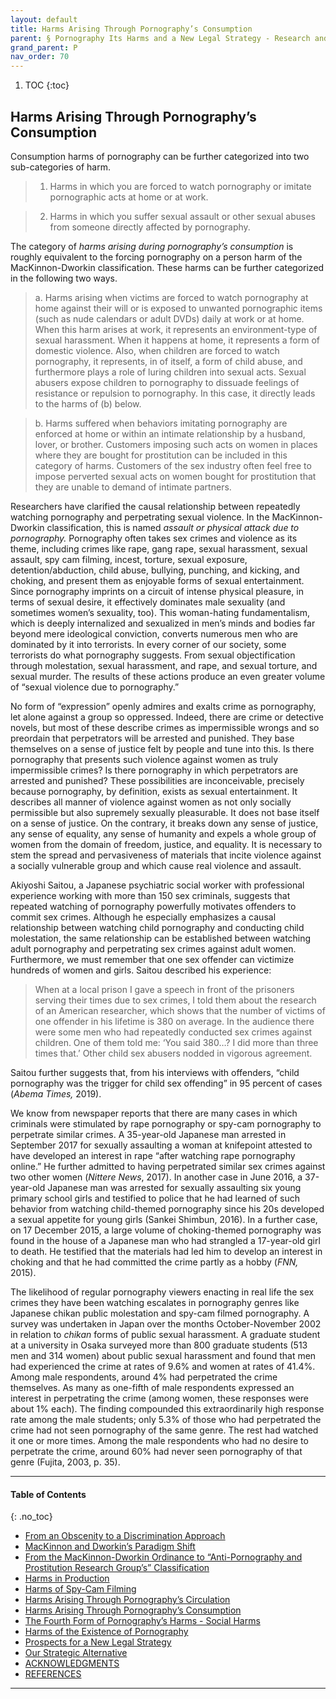 ```yaml
---
layout: default
title: Harms Arising Through Pornography’s Consumption   
parent: § Pornography Its Harms and a New Legal Strategy - Research and Experience in Japan  
grand_parent: P 
nav_order: 70 
---
```

<style>
.dont-break-out {
  /* These are technically the same, but use both */
  overflow-wrap: break-word;
  word-wrap: break-word;

     -ms-word-break: break-all;
  /* This is the dangerous one in WebKit, as it breaks things wherever */
  word-break: break-all;
  /* Instead use this non-standard one: */
  word-break: break-word;
}

.youtube-container {
    position: relative;
    width: 100%;
    height: 0;
    padding-bottom: 56.25%;
}
.youtube-video {
    position: absolute;
    top: 0;
    left: 0;
    width: 100%;
    height: 100%;
}

</style>

<div class="dont-break-out" markdown="1">

1. TOC
{:toc}

## Harms Arising Through Pornography’s Consumption
Consumption harms of pornography can be further categorized into two sub-categories of harm. 

> 1. Harms in which you are forced to watch pornography or imitate pornographic acts at home or at work. 

> 2. Harms in which you suffer sexual assault or other sexual abuses from someone directly affected by pornography.

The category of *harms arising during pornography’s consumption* is roughly equivalent to the forcing pornography on a person harm of the MacKinnon-Dworkin classification. These harms can be further categorized in the following two ways.

> a. Harms arising when victims are forced to watch pornography at home against their will or is exposed to unwanted pornographic items (such as nude calendars or adult DVDs) daily at work or at home. When this harm arises at work, it represents an environment-type of sexual harassment. When it happens at home, it represents a form of domestic violence. Also, when children are forced to watch pornography, it represents, in of itself, a form of child abuse, and furthermore plays a role of luring children into sexual acts. Sexual abusers expose children to pornography to dissuade feelings of resistance or repulsion to pornography. In this case, it directly leads to the harms of (b) below. 

> b. Harms suffered when behaviors imitating pornography are enforced at home or within an intimate relationship by a husband, lover, or brother. Customers imposing such acts on women in places where they are bought for prostitution can be included in this category of harms. Customers of the sex industry often feel free to impose perverted sexual acts on women bought for prostitution that they are unable to demand of intimate partners.

Researchers have clarified the causal relationship between repeatedly watching pornography and perpetrating sexual violence. In the MacKinnon-Dworkin classification, this is named *assault or physical attack due to pornography.* Pornography often takes sex crimes and violence as its theme, including crimes like rape, gang rape, sexual harassment, sexual assault, spy cam filming, incest, torture, sexual exposure, detention/abduction, child abuse, bullying, punching, and kicking, and choking, and present them as enjoyable forms of sexual entertainment. Since pornography imprints on a circuit of intense physical pleasure, in terms of sexual desire, it effectively dominates male sexuality (and sometimes women’s sexuality, too). This woman-hating fundamentalism, which is deeply internalized and sexualized in men’s minds and bodies far beyond mere ideological conviction, converts numerous men who are dominated by it into terrorists. In every corner of our society, some terrorists do what pornography suggests. From sexual objectification through molestation, sexual harassment, and rape, and sexual torture, and sexual murder. The results of these actions produce an even greater volume of “sexual violence due to pornography.”

No form of “expression” openly admires and exalts crime as pornography, let alone against a group so oppressed. Indeed, there are crime or detective novels, but most of these describe crimes as impermissible wrongs and so preordain that perpetrators will be arrested and punished. They base themselves on a sense of justice felt by people and tune into this. Is there pornography that presents such violence against women as truly impermissible crimes? Is there pornography in which perpetrators are arrested and punished? These possibilities are inconceivable, precisely because pornography, by definition, exists as sexual entertainment. It describes all manner of violence against women as not only socially permissible but also supremely sexually pleasurable. It does not base itself on a sense of justice. On the contrary, it breaks down any sense of justice, any sense of equality, any sense of humanity and expels a whole group of women from the domain of freedom, justice, and equality. It is necessary to stem the spread and pervasiveness of materials that incite violence against a socially vulnerable group and which cause real violence and assault.

Akiyoshi Saitou, a Japanese psychiatric social worker with professional experience working with more than 150 sex criminals, suggests that repeated watching of pornography powerfully motivates offenders to commit sex crimes. Although he especially emphasizes a causal relationship between watching child pornography and conducting child molestation, the same relationship can be established between watching adult pornography and perpetrating sex crimes against adult women. Furthermore, we must remember that one sex offender can victimize hundreds of women and girls. Saitou described his experience:

> When at a local prison I gave a speech in front of the prisoners serving their times due to sex crimes, I told them about the research of an American researcher, which shows that the number of victims of one offender in his lifetime is 380 on average. In the audience there were some men who had repeatedly conducted sex crimes against children. One of them told me: ‘You said 380…? I did more than three times that.’ Other child sex abusers nodded in vigorous agreement.

Saitou further suggests that, from his interviews with offenders, “child pornography was the trigger for child sex offending” in 95 percent of cases (*Abema Times,* 2019).

We know from newspaper reports that there are many cases in which criminals were stimulated by rape pornography or spy-cam pornography to perpetrate similar crimes. A 35-year-old Japanese man arrested in September 2017 for sexually assaulting a woman at knifepoint attested to have developed an interest in rape “after watching rape pornography online.” He further admitted to having perpetrated similar sex crimes against two other women (*Nittere News*, 2017). In another case in June 2016, a 37-year-old Japanese man was arrested for sexually assaulting six young primary school girls and testified to police that he had learned of such behavior from watching child-themed pornography since his 20s developed a sexual appetite for young girls (Sankei Shimbun, 2016). In a further case, on 17 December 2015, a large volume of choking-themed pornography was found in the house of a Japanese man who had strangled a 17-year-old girl to death. He testified that the materials had led him to develop an interest in choking and that he had committed the crime partly as a hobby (*FNN,* 2015).


The likelihood of regular pornography viewers enacting in real life the sex crimes they have been watching escalates in pornography genres like Japanese chikan public molestation and spy-cam filmed pornography. A survey was undertaken in Japan over the months October-November 2002 in relation to *chikan* forms of public sexual harassment. A graduate student at a university in Osaka surveyed more than 800 graduate students (513 men and 314 women) about public sexual harassment and found that men had experienced the crime at rates of 9.6% and women at rates of 41.4%. Among male respondents, around 4% had perpetrated the crime themselves. As many as one-fifth of male respondents expressed an interest in perpetrating the crime (among women, these responses were about 1% each). The finding compounded this extraordinarily high response rate among the male students; only 5.3% of those who had perpetrated the crime had not seen pornography of the same genre. The rest had watched it one or more times. Among the male respondents who had no desire to perpetrate the crime, around 60% had never seen pornography of that genre (Fujita, 2003, p. 35).

***

#### Table of Contents
{: .no_toc}

<ul><li> <a href="/docs/pornography/Pornography-Its-Harms-and-a-New-Legal-Strategy-Research-and-Experience-in-Japan-1/">From an Obscenity to a Discrimination Approach</a></li><li> <a href="/docs/pornography/Pornography-Its-Harms-and-a-New-Legal-Strategy-Research-and-Experience-in-Japan-2/">MacKinnon and Dworkin’s Paradigm Shift</a></li><li> <a href="/docs/pornography/Pornography-Its-Harms-and-a-New-Legal-Strategy-Research-and-Experience-in-Japan-3/">From the MacKinnon-Dworkin Ordinance to “Anti-Pornography and Prostitution Research Group’s” Classification</a></li><li> <a href="/docs/pornography/Pornography-Its-Harms-and-a-New-Legal-Strategy-Research-and-Experience-in-Japan-4/">Harms in Production</a></li><li> <a href="/docs/pornography/Pornography-Its-Harms-and-a-New-Legal-Strategy-Research-and-Experience-in-Japan-5/">Harms of Spy-Cam Filming</a></li><li> <a href="/docs/pornography/Pornography-Its-Harms-and-a-New-Legal-Strategy-Research-and-Experience-in-Japan-6/">Harms Arising Through Pornography’s Circulation</a></li><li> <a href="/docs/pornography/Pornography-Its-Harms-and-a-New-Legal-Strategy-Research-and-Experience-in-Japan-7/">Harms Arising Through Pornography’s Consumption</a></li><li> <a href="/docs/pornography/Pornography-Its-Harms-and-a-New-Legal-Strategy-Research-and-Experience-in-Japan-8/">The Fourth Form of Pornography’s Harms - Social Harms</a></li><li> <a href="/docs/pornography/Pornography-Its-Harms-and-a-New-Legal-Strategy-Research-and-Experience-in-Japan-9/">Harms of the Existence of Pornography</a></li><li> <a href="/docs/pornography/Pornography-Its-Harms-and-a-New-Legal-Strategy-Research-and-Experience-in-Japan-10/">Prospects for a New Legal Strategy</a></li><li> <a href="/docs/pornography/Pornography-Its-Harms-and-a-New-Legal-Strategy-Research-and-Experience-in-Japan-11/">Our Strategic Alternative</a></li><li> <a href="/docs/pornography/Pornography-Its-Harms-and-a-New-Legal-Strategy-Research-and-Experience-in-Japan-12/">ACKNOWLEDGMENTS</a></li><li> <a href="/docs/pornography/Pornography-Its-Harms-and-a-New-Legal-Strategy-Research-and-Experience-in-Japan-13/">REFERENCES</a></li></ul>

***

</div>
